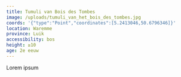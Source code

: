 ```yaml
---
title: Tumuli van Bois des Tombes
image: /uploads/tumuli_van_het_bois_des_tombes.jpg
coords: '{"type":"Point","coordinates":[5.2413046,50.6796346]}'
location: Waremme
province: Luik
accessibility: bos
height: ≥10
age: 2e eeuw
---
```

Lorem ipsum